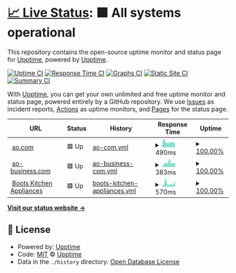 # [📈 Live Status](https://upptime.github.io/upptime): <!--live status--> **🟩 All systems operational**

This repository contains the open-source uptime monitor and status page for [Upptime](https://upptime.js.org), powered by [Upptime](https://github.com/upptime/upptime).

[![Uptime CI](https://github.com/markr-ao/ao-status/workflows/Uptime%20CI/badge.svg)](https://github.com/markr-ao/ao-status/actions?query=workflow%3A%22Uptime+CI%22)
[![Response Time CI](https://github.com/markr-ao/ao-status/workflows/Response%20Time%20CI/badge.svg)](https://github.com/markr-ao/ao-status/actions?query=workflow%3A%22Response+Time+CI%22)
[![Graphs CI](https://github.com/markr-ao/ao-status/workflows/Graphs%20CI/badge.svg)](https://github.com/markr-ao/ao-status/actions?query=workflow%3A%22Graphs+CI%22)
[![Static Site CI](https://github.com/markr-ao/ao-status/workflows/Static%20Site%20CI/badge.svg)](https://github.com/markr-ao/ao-status/actions?query=workflow%3A%22Static+Site+CI%22)
[![Summary CI](https://github.com/markr-ao/ao-status/workflows/Summary%20CI/badge.svg)](https://github.com/markr-ao/ao-status/actions?query=workflow%3A%22Summary+CI%22)

With [Upptime](https://upptime.js.org), you can get your own unlimited and free uptime monitor and status page, powered entirely by a GitHub repository. We use [Issues](https://github.com/upptime/upptime/issues) as incident reports, [Actions](https://github.com/markr-ao/ao-status/actions) as uptime monitors, and [Pages](https://upptime.github.io/upptime) for the status page.

<!--start: status pages-->
<!-- This summary is generated by Upptime (https://github.com/upptime/upptime) -->
<!-- Do not edit this manually, your changes will be overwritten -->
<!-- prettier-ignore -->
| URL | Status | History | Response Time | Uptime |
| --- | ------ | ------- | ------------- | ------ |
| <img alt="" src="https://icons.duckduckgo.com/ip3/www.ao.com.ico" height="13"> [ao.com](https://www.ao.com) | 🟩 Up | [ao-com.yml](https://github.com/markr-ao/ao-status/commits/HEAD/history/ao-com.yml) | <details><summary><img alt="Response time graph" src="./graphs/ao-com/response-time-week.png" height="20"> 490ms</summary><br><a href="https://markr-ao.github.io/ao-status/history/ao-com"><img alt="Response time 496" src="https://img.shields.io/endpoint?url=https%3A%2F%2Fraw.githubusercontent.com%2Fmarkr-ao%2Fao-status%2FHEAD%2Fapi%2Fao-com%2Fresponse-time.json"></a><br><a href="https://markr-ao.github.io/ao-status/history/ao-com"><img alt="24-hour response time 448" src="https://img.shields.io/endpoint?url=https%3A%2F%2Fraw.githubusercontent.com%2Fmarkr-ao%2Fao-status%2FHEAD%2Fapi%2Fao-com%2Fresponse-time-day.json"></a><br><a href="https://markr-ao.github.io/ao-status/history/ao-com"><img alt="7-day response time 490" src="https://img.shields.io/endpoint?url=https%3A%2F%2Fraw.githubusercontent.com%2Fmarkr-ao%2Fao-status%2FHEAD%2Fapi%2Fao-com%2Fresponse-time-week.json"></a><br><a href="https://markr-ao.github.io/ao-status/history/ao-com"><img alt="30-day response time 467" src="https://img.shields.io/endpoint?url=https%3A%2F%2Fraw.githubusercontent.com%2Fmarkr-ao%2Fao-status%2FHEAD%2Fapi%2Fao-com%2Fresponse-time-month.json"></a><br><a href="https://markr-ao.github.io/ao-status/history/ao-com"><img alt="1-year response time 496" src="https://img.shields.io/endpoint?url=https%3A%2F%2Fraw.githubusercontent.com%2Fmarkr-ao%2Fao-status%2FHEAD%2Fapi%2Fao-com%2Fresponse-time-year.json"></a></details> | <details><summary><a href="https://markr-ao.github.io/ao-status/history/ao-com">100.00%</a></summary><a href="https://markr-ao.github.io/ao-status/history/ao-com"><img alt="All-time uptime 99.93%" src="https://img.shields.io/endpoint?url=https%3A%2F%2Fraw.githubusercontent.com%2Fmarkr-ao%2Fao-status%2FHEAD%2Fapi%2Fao-com%2Fuptime.json"></a><br><a href="https://markr-ao.github.io/ao-status/history/ao-com"><img alt="24-hour uptime 100.00%" src="https://img.shields.io/endpoint?url=https%3A%2F%2Fraw.githubusercontent.com%2Fmarkr-ao%2Fao-status%2FHEAD%2Fapi%2Fao-com%2Fuptime-day.json"></a><br><a href="https://markr-ao.github.io/ao-status/history/ao-com"><img alt="7-day uptime 100.00%" src="https://img.shields.io/endpoint?url=https%3A%2F%2Fraw.githubusercontent.com%2Fmarkr-ao%2Fao-status%2FHEAD%2Fapi%2Fao-com%2Fuptime-week.json"></a><br><a href="https://markr-ao.github.io/ao-status/history/ao-com"><img alt="30-day uptime 100.00%" src="https://img.shields.io/endpoint?url=https%3A%2F%2Fraw.githubusercontent.com%2Fmarkr-ao%2Fao-status%2FHEAD%2Fapi%2Fao-com%2Fuptime-month.json"></a><br><a href="https://markr-ao.github.io/ao-status/history/ao-com"><img alt="1-year uptime 99.93%" src="https://img.shields.io/endpoint?url=https%3A%2F%2Fraw.githubusercontent.com%2Fmarkr-ao%2Fao-status%2FHEAD%2Fapi%2Fao-com%2Fuptime-year.json"></a></details>
| <img alt="" src="https://icons.duckduckgo.com/ip3/www.ao-business.com.ico" height="13"> [ao-business.com](https://www.ao-business.com) | 🟩 Up | [ao-business-com.yml](https://github.com/markr-ao/ao-status/commits/HEAD/history/ao-business-com.yml) | <details><summary><img alt="Response time graph" src="./graphs/ao-business-com/response-time-week.png" height="20"> 383ms</summary><br><a href="https://markr-ao.github.io/ao-status/history/ao-business-com"><img alt="Response time 421" src="https://img.shields.io/endpoint?url=https%3A%2F%2Fraw.githubusercontent.com%2Fmarkr-ao%2Fao-status%2FHEAD%2Fapi%2Fao-business-com%2Fresponse-time.json"></a><br><a href="https://markr-ao.github.io/ao-status/history/ao-business-com"><img alt="24-hour response time 330" src="https://img.shields.io/endpoint?url=https%3A%2F%2Fraw.githubusercontent.com%2Fmarkr-ao%2Fao-status%2FHEAD%2Fapi%2Fao-business-com%2Fresponse-time-day.json"></a><br><a href="https://markr-ao.github.io/ao-status/history/ao-business-com"><img alt="7-day response time 383" src="https://img.shields.io/endpoint?url=https%3A%2F%2Fraw.githubusercontent.com%2Fmarkr-ao%2Fao-status%2FHEAD%2Fapi%2Fao-business-com%2Fresponse-time-week.json"></a><br><a href="https://markr-ao.github.io/ao-status/history/ao-business-com"><img alt="30-day response time 403" src="https://img.shields.io/endpoint?url=https%3A%2F%2Fraw.githubusercontent.com%2Fmarkr-ao%2Fao-status%2FHEAD%2Fapi%2Fao-business-com%2Fresponse-time-month.json"></a><br><a href="https://markr-ao.github.io/ao-status/history/ao-business-com"><img alt="1-year response time 421" src="https://img.shields.io/endpoint?url=https%3A%2F%2Fraw.githubusercontent.com%2Fmarkr-ao%2Fao-status%2FHEAD%2Fapi%2Fao-business-com%2Fresponse-time-year.json"></a></details> | <details><summary><a href="https://markr-ao.github.io/ao-status/history/ao-business-com">100.00%</a></summary><a href="https://markr-ao.github.io/ao-status/history/ao-business-com"><img alt="All-time uptime 99.93%" src="https://img.shields.io/endpoint?url=https%3A%2F%2Fraw.githubusercontent.com%2Fmarkr-ao%2Fao-status%2FHEAD%2Fapi%2Fao-business-com%2Fuptime.json"></a><br><a href="https://markr-ao.github.io/ao-status/history/ao-business-com"><img alt="24-hour uptime 100.00%" src="https://img.shields.io/endpoint?url=https%3A%2F%2Fraw.githubusercontent.com%2Fmarkr-ao%2Fao-status%2FHEAD%2Fapi%2Fao-business-com%2Fuptime-day.json"></a><br><a href="https://markr-ao.github.io/ao-status/history/ao-business-com"><img alt="7-day uptime 100.00%" src="https://img.shields.io/endpoint?url=https%3A%2F%2Fraw.githubusercontent.com%2Fmarkr-ao%2Fao-status%2FHEAD%2Fapi%2Fao-business-com%2Fuptime-week.json"></a><br><a href="https://markr-ao.github.io/ao-status/history/ao-business-com"><img alt="30-day uptime 100.00%" src="https://img.shields.io/endpoint?url=https%3A%2F%2Fraw.githubusercontent.com%2Fmarkr-ao%2Fao-status%2FHEAD%2Fapi%2Fao-business-com%2Fuptime-month.json"></a><br><a href="https://markr-ao.github.io/ao-status/history/ao-business-com"><img alt="1-year uptime 99.93%" src="https://img.shields.io/endpoint?url=https%3A%2F%2Fraw.githubusercontent.com%2Fmarkr-ao%2Fao-status%2FHEAD%2Fapi%2Fao-business-com%2Fuptime-year.json"></a></details>
| <img alt="" src="https://icons.duckduckgo.com/ip3/www.bootskitchenappliances.com.ico" height="13"> [Boots Kitchen Appliances](https://www.bootskitchenappliances.com) | 🟩 Up | [boots-kitchen-appliances.yml](https://github.com/markr-ao/ao-status/commits/HEAD/history/boots-kitchen-appliances.yml) | <details><summary><img alt="Response time graph" src="./graphs/boots-kitchen-appliances/response-time-week.png" height="20"> 570ms</summary><br><a href="https://markr-ao.github.io/ao-status/history/boots-kitchen-appliances"><img alt="Response time 468" src="https://img.shields.io/endpoint?url=https%3A%2F%2Fraw.githubusercontent.com%2Fmarkr-ao%2Fao-status%2FHEAD%2Fapi%2Fboots-kitchen-appliances%2Fresponse-time.json"></a><br><a href="https://markr-ao.github.io/ao-status/history/boots-kitchen-appliances"><img alt="24-hour response time 879" src="https://img.shields.io/endpoint?url=https%3A%2F%2Fraw.githubusercontent.com%2Fmarkr-ao%2Fao-status%2FHEAD%2Fapi%2Fboots-kitchen-appliances%2Fresponse-time-day.json"></a><br><a href="https://markr-ao.github.io/ao-status/history/boots-kitchen-appliances"><img alt="7-day response time 570" src="https://img.shields.io/endpoint?url=https%3A%2F%2Fraw.githubusercontent.com%2Fmarkr-ao%2Fao-status%2FHEAD%2Fapi%2Fboots-kitchen-appliances%2Fresponse-time-week.json"></a><br><a href="https://markr-ao.github.io/ao-status/history/boots-kitchen-appliances"><img alt="30-day response time 526" src="https://img.shields.io/endpoint?url=https%3A%2F%2Fraw.githubusercontent.com%2Fmarkr-ao%2Fao-status%2FHEAD%2Fapi%2Fboots-kitchen-appliances%2Fresponse-time-month.json"></a><br><a href="https://markr-ao.github.io/ao-status/history/boots-kitchen-appliances"><img alt="1-year response time 468" src="https://img.shields.io/endpoint?url=https%3A%2F%2Fraw.githubusercontent.com%2Fmarkr-ao%2Fao-status%2FHEAD%2Fapi%2Fboots-kitchen-appliances%2Fresponse-time-year.json"></a></details> | <details><summary><a href="https://markr-ao.github.io/ao-status/history/boots-kitchen-appliances">100.00%</a></summary><a href="https://markr-ao.github.io/ao-status/history/boots-kitchen-appliances"><img alt="All-time uptime 99.93%" src="https://img.shields.io/endpoint?url=https%3A%2F%2Fraw.githubusercontent.com%2Fmarkr-ao%2Fao-status%2FHEAD%2Fapi%2Fboots-kitchen-appliances%2Fuptime.json"></a><br><a href="https://markr-ao.github.io/ao-status/history/boots-kitchen-appliances"><img alt="24-hour uptime 100.00%" src="https://img.shields.io/endpoint?url=https%3A%2F%2Fraw.githubusercontent.com%2Fmarkr-ao%2Fao-status%2FHEAD%2Fapi%2Fboots-kitchen-appliances%2Fuptime-day.json"></a><br><a href="https://markr-ao.github.io/ao-status/history/boots-kitchen-appliances"><img alt="7-day uptime 100.00%" src="https://img.shields.io/endpoint?url=https%3A%2F%2Fraw.githubusercontent.com%2Fmarkr-ao%2Fao-status%2FHEAD%2Fapi%2Fboots-kitchen-appliances%2Fuptime-week.json"></a><br><a href="https://markr-ao.github.io/ao-status/history/boots-kitchen-appliances"><img alt="30-day uptime 100.00%" src="https://img.shields.io/endpoint?url=https%3A%2F%2Fraw.githubusercontent.com%2Fmarkr-ao%2Fao-status%2FHEAD%2Fapi%2Fboots-kitchen-appliances%2Fuptime-month.json"></a><br><a href="https://markr-ao.github.io/ao-status/history/boots-kitchen-appliances"><img alt="1-year uptime 99.93%" src="https://img.shields.io/endpoint?url=https%3A%2F%2Fraw.githubusercontent.com%2Fmarkr-ao%2Fao-status%2FHEAD%2Fapi%2Fboots-kitchen-appliances%2Fuptime-year.json"></a></details>

<!--end: status pages-->

[**Visit our status website →**](https://upptime.github.io/upptime)

## 📄 License

- Powered by: [Upptime](https://github.com/upptime/upptime)
- Code: [MIT](./LICENSE) © [Upptime](https://upptime.js.org)
- Data in the `./history` directory: [Open Database License](https://opendatacommons.org/licenses/odbl/1-0/)
